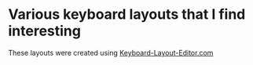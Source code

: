 # Various keyboard layouts that I find interesting
These layouts were created using [Keyboard-Layout-Editor.com](http://www.keyboard-layout-editor.com/#/)
